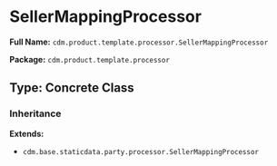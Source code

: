 # SellerMappingProcessor

**Full Name:** `cdm.product.template.processor.SellerMappingProcessor`

**Package:** `cdm.product.template.processor`

## Type: Concrete Class

### Inheritance

**Extends:**
- `cdm.base.staticdata.party.processor.SellerMappingProcessor`

